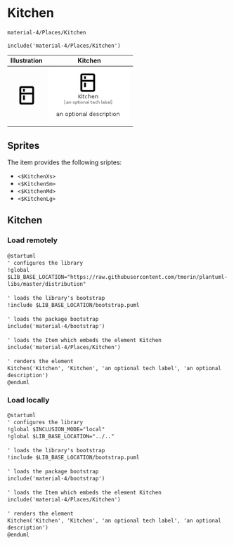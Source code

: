 # Kitchen


```text
material-4/Places/Kitchen
```

```text
include('material-4/Places/Kitchen')
```



| Illustration | Kitchen |
| :---: | :---: |
| ![illustration for Illustration](../../material-4/Places/Kitchen.png) | ![illustration for Kitchen](../../material-4/Places/Kitchen.Local.png) |



## Sprites
The item provides the following sriptes:

- `<$KitchenXs>`
- `<$KitchenSm>`
- `<$KitchenMd>`
- `<$KitchenLg>`





## Kitchen

### Load remotely
```plantuml
@startuml
' configures the library
!global $LIB_BASE_LOCATION="https://raw.githubusercontent.com/tmorin/plantuml-libs/master/distribution"

' loads the library's bootstrap
!include $LIB_BASE_LOCATION/bootstrap.puml

' loads the package bootstrap
include('material-4/bootstrap')

' loads the Item which embeds the element Kitchen
include('material-4/Places/Kitchen')

' renders the element
Kitchen('Kitchen', 'Kitchen', 'an optional tech label', 'an optional description')
@enduml
```

### Load locally
```plantuml
@startuml
' configures the library
!global $INCLUSION_MODE="local"
!global $LIB_BASE_LOCATION="../.."

' loads the library's bootstrap
!include $LIB_BASE_LOCATION/bootstrap.puml

' loads the package bootstrap
include('material-4/bootstrap')

' loads the Item which embeds the element Kitchen
include('material-4/Places/Kitchen')

' renders the element
Kitchen('Kitchen', 'Kitchen', 'an optional tech label', 'an optional description')
@enduml
```

